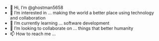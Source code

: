 - 👋 Hi, I’m @ghostman5658
- 👀 I’m interested in ... making the world a better place using technology and collaboration
- 🌱 I’m currently learning ... software development
- 💞️ I’m looking to collaborate on ... things that better humanity
- 📫 How to reach me ... 

<!---
ghostman5658/ghostman5658 is a ✨ special ✨ repository because its `README.md` (this file) appears on your GitHub profile.
You can click the Preview link to take a look at your changes.
--->
